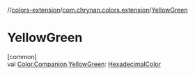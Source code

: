//[colors-extension](../../index.md)/[com.chrynan.colors.extension](index.md)/[YellowGreen](-yellow-green.md)

# YellowGreen

[common]\
val [Color.Companion](../../../colors-core/colors-core/com.chrynan.colors/-color/-companion/index.md).[YellowGreen](-yellow-green.md): [HexadecimalColor](../../../colors-core/colors-core/com.chrynan.colors/-hexadecimal-color/index.md)
